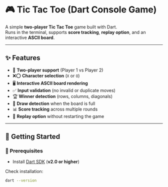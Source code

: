 # 🎮 Tic Tac Toe (Dart Console Game)

A simple **two-player Tic Tac Toe** game built with Dart.  
Runs in the terminal, supports **score tracking**, **replay option**, and an interactive **ASCII board**.  

---

## ✨ Features
- 👥 **Two-player support** (Player 1 vs Player 2)  
- ❌⭕ **Character selection** (`X` or `O`)  
- 🖥️ **Interactive ASCII board rendering**  
- ✅ **Input validation** (no invalid or duplicate moves)  
- 🏆 **Winner detection** (rows, columns, diagonals)  
- 🤝 **Draw detection** when the board is full  
- 📊 **Score tracking** across multiple rounds  
- 🔄 **Replay option** without restarting the game  

---

## 🚀 Getting Started

### 🔧 Prerequisites
- Install [Dart SDK](https://dart.dev/get-dart) (**v2.0 or higher**)  

Check installation:  
```bash
dart --version
